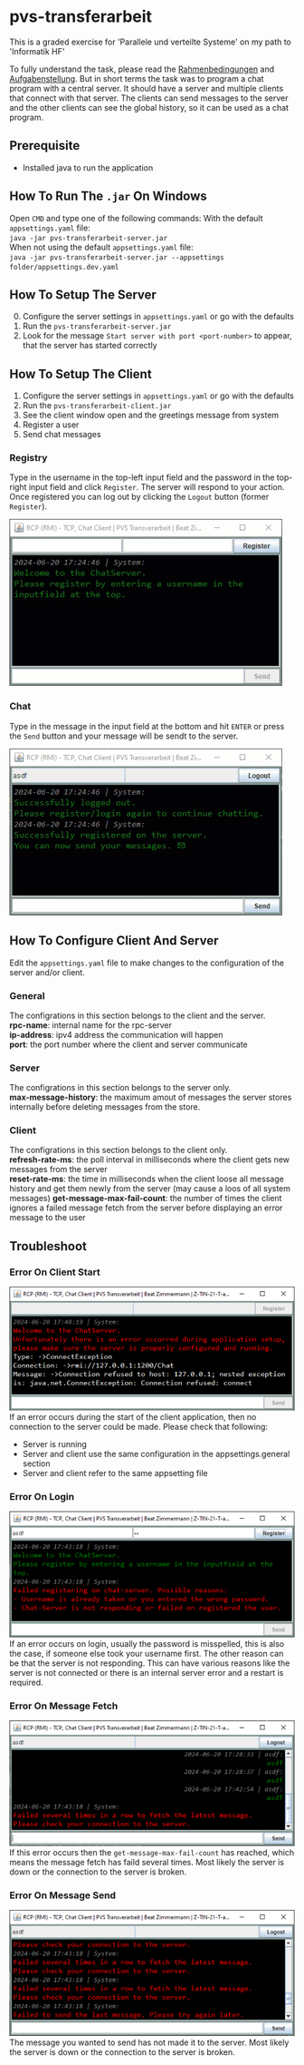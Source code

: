# pvs-transferarbeit
This is a graded exercise for 'Parallele und verteilte Systeme' on my path to 'Informatik HF'

To fully understand the task, please read the [Rahmenbedingungen](docs/Rahmenbedingungen.pdf) and 
[Aufgabenstellung](docs/Transferarbeit_Applikationsentwickler.pdf). But in short terms the task was to program a chat program with a central server. It should have a server and multiple clients that connect with that server. The clients can send messages to the server and the other clients can see the global history, so it can be used as a chat program.

  
## Prerequisite
- Installed java to run the application

## How To Run The `.jar` On Windows
Open `CMD` and type one of the following commands:
With the default `appsettings.yaml` file:   
`java -jar pvs-transferarbeit-server.jar`  
When not using the default `appsettings.yaml` file:   
`java -jar pvs-transferarbeit-server.jar --appsettings folder/appsettings.dev.yaml`

## How To Setup The Server
0. Configure the server settings in `appsettings.yaml` or go with the defaults
1. Run the `pvs-transferarbeit-server.jar`
2. Look for the message `Start server with port <port-number>` to appear, that the server has started correctly

## How To Setup The Client
1. Configure the server settings in `appsettings.yaml` or go with the defaults
2. Run the `pvs-transferarbeit-client.jar`
3. See the client window open and the greetings message from system
4. Register a user
5. Send chat messages

### Registry
Type in the username in the top-left input field and the password in the top-right input field and click `Register`. The server will respond to your action. Once registered you can log out by clicking the `Logout` button (former `Register`).
  
![client-login](img/client-register.gif)

### Chat
Type in the message in the input field at the bottom and hit `ENTER` or press the `Send` button and your message will be sendt to the server.
  
![client-chat](img/client-chat.gif)

## How To Configure Client And Server
Edit the `appsettings.yaml` file to make changes to the configuration of the server and/or client.

### General
The configrations in this section belongs to the client and the server.  
**rpc-name**: internal name for the rpc-server  
**ip-address**: ipv4 address the communication will happen  
**port**: the port number where the client and server communicate

### Server
The configrations in this section belongs to the server only.  
**max-message-history**: the maximum amout of messages the server stores internally before deleting messages from the store.

### Client
The configrations in this section belongs to the client only.  
**refresh-rate-ms**: the poll interval in milliseconds where the client gets new messages from the server  
**reset-rate-ms**: the time in milliseconds when the client loose all message history and get them newly from the server (may cause a loos of all system messages)
**get-message-max-fail-count**: the number of times the client ignores a failed message fetch from the server before displaying an error message to the user

## Troubleshoot
### Error On Client Start
![startup-fail](img/startup-fail.png)
If an error occurs during the start of the client application, then no connection to the server could be made. Please check that following:
- Server is running
- Server and client use the same configuration in the appsettings.general section
- Server and client refer to the same appsetting file

### Error On Login
![login-fail](img/login-fail.png)
If an error occurs on login, usually the password is misspelled, this is also the case, if someone else took your username first. The other reason can be that the server is not responding. This can have various reasons like the server is not connected or there is an internal server error and a restart is required.  

### Error On Message Fetch
![message-fetch-fail](img/message-fetch-fail.png)
If this error occurs then the `get-message-max-fail-count` has reached, which means the message fetch has faild several times. Most likely the server is down or the connection to the server is broken.

### Error On Message Send
![message-send-fail](img/message-send-fail.png)
The message you wanted to send has not made it to the server. Most likely the server is down or the connection to the server is broken.